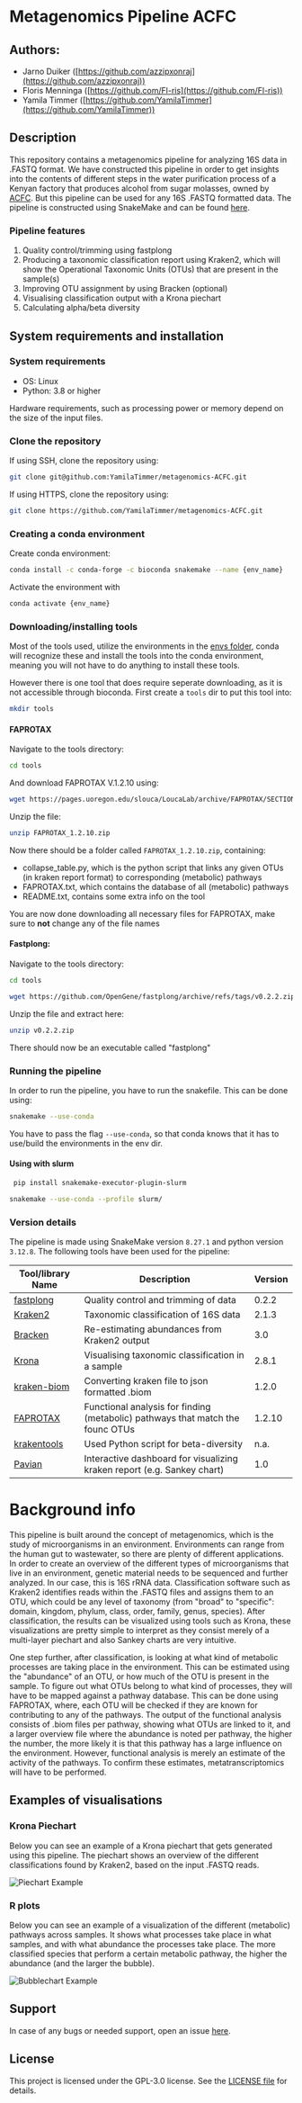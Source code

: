 # Metagenomics Pipeline ACFC

## Authors: 
- Jarno Duiker ([https://github.com/azzipxonraj](https://github.com/azzipxonraj))
- Floris Menninga ([https://github.com/Fl-ris](https://github.com/Fl-ris))
- Yamila Timmer ([https://github.com/YamilaTimmer](https://github.com/YamilaTimmer))

## Description

This repository contains a metagenomics pipeline for analyzing 16S data in .FASTQ format. We have constructed this pipeline in order to get insights into the contents of different steps in the water purification process of a Kenyan factory that produces alcohol from sugar molasses, owned by [ACFC](https://acfc.co.ke/). But this pipeline can be used for any 16S .FASTQ formatted data. The pipeline is constructed using SnakeMake and can be found [here](https://github.com/YamilaTimmer/metagenomics-ACFC/blob/main/analysis/Snakefile).


### Pipeline features

1. Quality control/trimming using fastplong
2. Producing a taxonomic classification report using Kraken2, which will show the Operational Taxonomic Units (OTUs) that are present in the sample(s)
3. Improving OTU assignment by using Bracken (optional)
4. Visualising classification output with a Krona piechart
5. Calculating alpha/beta diversity

## System requirements and installation

### System requirements

- OS: Linux
- Python: 3.8 or higher

Hardware requirements, such as processing power or memory depend on the size of the input files. 

### Clone the repository

If using SSH, clone the repository using:

```bash
git clone git@github.com:YamilaTimmer/metagenomics-ACFC.git
```

If using HTTPS, clone the repository using:

```bash
git clone https://github.com/YamilaTimmer/metagenomics-ACFC.git
```

### Creating a conda environment
Create conda environment:

```bash
conda install -c conda-forge -c bioconda snakemake --name {env_name}
```

Activate the environment with

```bash
conda activate {env_name}
```

### Downloading/installing tools
Most of the tools used, utilize the environments in the [envs folder](https://github.com/YamilaTimmer/metagenomics-ACFC/tree/main/envs), conda will recognize these and install the tools into the conda environment, meaning you will not have to do anything to install these tools.

However there is one tool that does require seperate downloading, as it is not accessible through bioconda. First create a `tools` dir to put this tool into:

```bash
mkdir tools
```

#### FAPROTAX

Navigate to the tools directory:

```bash
cd tools
```

And download FAPROTAX V.1.2.10 using:

```bash
wget https://pages.uoregon.edu/slouca/LoucaLab/archive/FAPROTAX/SECTION_Download/MODULE_Downloads/CLASS_Latest%20release/UNIT_FAPROTAX_1.2.10/FAPROTAX_1.2.10.zip
```
Unzip the file:

```bash
unzip FAPROTAX_1.2.10.zip
```

Now there should be a folder called `FAPROTAX_1.2.10.zip`, containing:
- collapse_table.py, which is the python script that links any given OTUs (in kraken report format) to corresponding (metabolic) pathways
- FAPROTAX.txt, which contains the database of all (metabolic) pathways
- README.txt, contains some extra info on the tool

You are now done downloading all necessary files for FAPROTAX, make sure to **not** change any of the file names

#### Fastplong:
Navigate to the tools directory:

```bash
cd tools
```
```bash
wget https://github.com/OpenGene/fastplong/archive/refs/tags/v0.2.2.zip
```
Unzip the file and extract here:

```bash
unzip v0.2.2.zip
```
There should now be an executable called "fastplong"



### Running the pipeline
In order to run the pipeline, you have to run the snakefile. This can be done using:

```bash
snakemake --use-conda
```

You have to pass the flag `--use-conda`, so that conda knows that it has to use/build the environments in the env dir.


#### Using with slurm

```bash
 pip install snakemake-executor-plugin-slurm
```
```bash
snakemake --use-conda --profile slurm/
```


### Version details
The pipeline is made using SnakeMake version `8.27.1` and python version `3.12.8`. The following tools have been used for the pipeline:

| Tool/library Name        | Description                                                 | Version   |
|---------------------|-------------------------------------------------------------|-----------|
| [fastplong](https://github.com/OpenGene/fastplong)|Quality control and trimming of data|0.2.2|
| [Kraken2](https://github.com/DerrickWood/kraken2)|Taxonomic classification of 16S data |2.1.3|
| [Bracken](https://github.com/jenniferlu717/Bracken)|Re-estimating abundances from Kraken2 output|3.0|
| [Krona](https://github.com/marbl/Krona)|Visualising taxonomic classification in a sample|2.8.1|
| [kraken-biom](https://github.com/smdabdoub/kraken-biom)|Converting kraken file to json formatted .biom|1.2.0|
| [FAPROTAX](http://www.loucalab.com/archive/FAPROTAX/lib/php/index.php?section=Home) |Functional analysis for finding (metabolic) pathways that match the founc OTUs|1.2.10|
| [krakentools](https://github.com/jenniferlu717/KrakenTools)|Used Python script for beta-diversity|n.a.|
| [Pavian](https://github.com/fbreitwieser/pavian)|Interactive dashboard for visualizing kraken report (e.g. Sankey chart)|1.0|

# Background info
This pipeline is built around the concept of metagenomics, which is the study of microorganisms in an environment. Environments can range from the human gut to wastewater, so there are plenty of different applications. In order to create an overview of the different types of microorganisms that live in an environment, genetic material needs to be sequenced and further analyzed. In our case, this is 16S rRNA data. Classification software such as Kraken2 identifies reads within the .FASTQ files and assigns them to an OTU, which could be any level of taxonomy (from "broad" to "specific": domain, kingdom, phylum, class, order, family, genus, species). After classification, the results can be visualized using tools such as Krona, these visualizations are pretty simple to interpret as they consist merely of a multi-layer piechart and also Sankey charts are very intuitive. 

One step further, after classification, is looking at what kind of metabolic processes are taking place in the environment. This can be estimated using the "abundance" of an OTU, or how much of the OTU is present in the sample. To figure out what OTUs belong to what kind of processes, they will have to be mapped against a pathway database. This can be done using FAPROTAX, where, each OTU will be checked if they are known for contributing to any of the pathways. The output of the functional analysis consists of .biom files per pathway, showing what OTUs are linked to it, and a larger overview file where the abundance is noted per pathway, the higher the number, the more likely it is that this pathway has a large influence on the environment. However, functional analysis is merely an estimate of the activity of the pathways. To confirm these estimates, metatranscriptomics will have to be performed.


## Examples of visualisations
### Krona Piechart
Below you can see an example of a Krona piechart that gets generated using this pipeline. The piechart shows an overview of the different classifications found by Kraken2, based on the input .FASTQ reads.

![Piechart Example](analysis/Logbook_Yamila/img/lagoon_in.png)


### R plots
Below you can see an example of a visualization of the different (metabolic) pathways across samples. It shows what processes take place in what samples, and with what abundance the processes take place. The more classified species that perform a certain metabolic pathway, the higher the abundance (and the larger the bubble).

![Bubblechart Example](analysis/Logbook_Floris/Bubble_chart.png)

## Support
In case of any bugs or needed support, open an issue [here](https://github.com/YamilaTimmer/depmap-portal-data-visualizations/issues).

## License
This project is licensed under the GPL-3.0 license. See the [LICENSE file](https://github.com/YamilaTimmer/metagenomics-ACFC/blob/main/LICENSE) for details.

